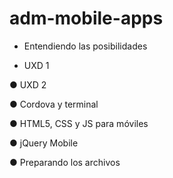 # adm-mobile-apps

  - Entendiendo las posibilidades

  - UXD 1

●     UXD 2

●     Cordova y terminal

●     HTML5, CSS y JS para móviles

●     jQuery Mobile

●     Preparando los archivos
